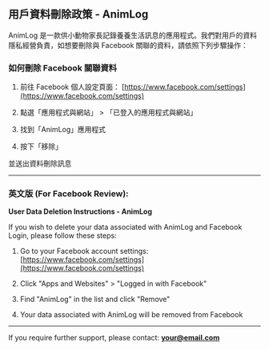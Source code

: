 ## 用戶資料刪除政策 - AnimLog

AnimLog 是一款供小動物家長記錄養養生活訊息的應用程式。我們對用戶的資料隱私經營負責，如想要刪除與 Facebook 關聯的資料，請依照下列步驟操作：

### 如何刪除 Facebook 關聯資料

1. 前往 Facebook 個人設定頁面：
   [https://www.facebook.com/settings](https://www.facebook.com/settings)

2. 點選「應用程式與網站」 > 「已登入的應用程式與網站」

3. 找到「AnimLog」應用程式

4. 按下「移除」

並送出資料刪除訊息

---

### 英文版 (For Facebook Review):

**User Data Deletion Instructions - AnimLog**

If you wish to delete your data associated with AnimLog and Facebook Login, please follow these steps:

1. Go to your Facebook account settings:
   [https://www.facebook.com/settings](https://www.facebook.com/settings)

2. Click "Apps and Websites" > "Logged in with Facebook"

3. Find "AnimLog" in the list and click "Remove"

4. Your data associated with AnimLog will be removed from Facebook

---

If you require further support, please contact: **[your@email.com](mailto:your@email.com)**
 
